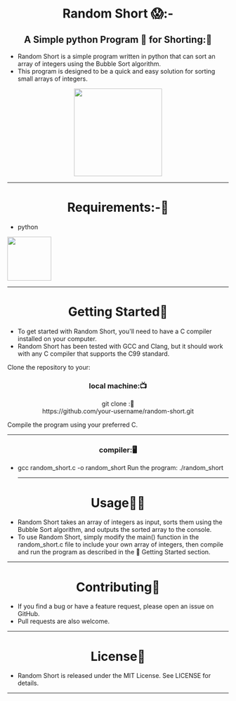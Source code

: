 
<h1 align="center" >Random Short 😱:- </h1>
<h2 align=" center" >A Simple python Program 🧩 for Shorting:🦈</h2>

- Random Short is a simple program written in python that can sort an array of integers using the Bubble Sort algorithm. 
- This program is designed to be a quick and easy solution for sorting small arrays of integers.
<p align="center">
<img height="200" wedith="200" src="https://media.giphy.com/media/3o6Zt5jXXzAzdikVmE/giphy.gif"></p>

<hr>
<h1 align="center" >Requirements:-🧾</h1>

- python 
<div align="left" >
<img height="100" wedith="100" src="https://1.bp.blogspot.com/-0l6vkEVVfTw/XUGXoMER78I/AAAAAAAAZNM/b6HBxSX3HUY85evjzXqXKZYy9Xp3Zd3mQCLcBGAs/s1600/giphyPYTHON.gif"></div>
<hr>
<h1 align="center"> Getting Started🏃</h1>

- To get started with Random Short, you'll need to have a C compiler installed on your computer.
-  Random Short has been tested with GCC and Clang, but it should work with any C compiler that supports the C99 standard.

Clone the repository to your:
<h3 align=" center" >local machine:📺 </h3>

<p  align=" center" >git clone :📝<br> https://github.com/your-username/random-short.git</p>
  

Compile the program using your preferred C.<hr>
 <h3 align=" center" >compiler:🖥️ </h3>

- gcc random_short.c -o random_short
Run the program: ./random_short<hr>
<h1 align="center" >Usage👩‍💻</h1>

- Random Short takes an array of integers as input, sorts them using the Bubble Sort algorithm, and outputs the sorted array to the console.
- To use Random Short, simply modify the main() function in the random_short.c file to include your own array of integers, then compile and run the program as described in the 🏃 Getting Started section.
<hr>
<h1 align="center" >Contributing👬</h1>

- If you find a bug or have a feature request, please open an issue on GitHub. 
- Pull requests are also welcome.
<hr>
<h1 align="center" >License📙</h1>

- Random Short is released under the MIT License. See LICENSE for details.

<hr>
